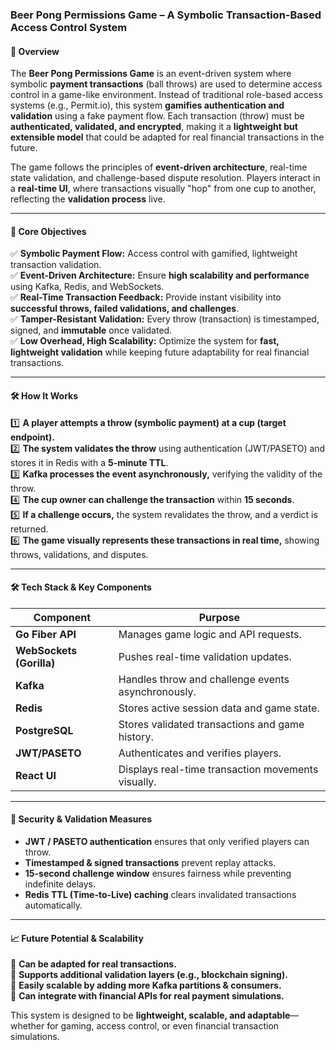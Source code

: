 ### **Beer Pong Permissions Game – A Symbolic Transaction-Based Access Control System**  

#### **📌 Overview**  
The **Beer Pong Permissions Game** is an event-driven system where symbolic **payment transactions** (ball throws) are used to determine access control in a game-like environment. Instead of traditional role-based access systems (e.g., Permit.io), this system **gamifies authentication and validation** using a fake payment flow. Each transaction (throw) must be **authenticated, validated, and encrypted**, making it a **lightweight but extensible model** that could be adapted for real financial transactions in the future.  

The game follows the principles of **event-driven architecture**, real-time state validation, and challenge-based dispute resolution. Players interact in a **real-time UI**, where transactions visually "hop" from one cup to another, reflecting the **validation process** live.  

---

#### **🎯 Core Objectives**  
✅ **Symbolic Payment Flow:** Access control with gamified, lightweight transaction validation.  
✅ **Event-Driven Architecture:** Ensure **high scalability and performance** using Kafka, Redis, and WebSockets.  
✅ **Real-Time Transaction Feedback:** Provide instant visibility into **successful throws, failed validations, and challenges**.  
✅ **Tamper-Resistant Validation:** Every throw (transaction) is timestamped, signed, and **immutable** once validated.  
✅ **Low Overhead, High Scalability:** Optimize the system for **fast, lightweight validation** while keeping future adaptability for real financial transactions.  

---

#### **🛠️ How It Works**  
1️⃣ **A player attempts a throw (symbolic payment) at a cup (target endpoint).**  
2️⃣ **The system validates the throw** using authentication (JWT/PASETO) and stores it in Redis with a **5-minute TTL**.  
3️⃣ **Kafka processes the event asynchronously,** verifying the validity of the throw.  
4️⃣ **The cup owner can challenge the transaction** within **15 seconds**.  
5️⃣ **If a challenge occurs,** the system revalidates the throw, and a verdict is returned.  
6️⃣ **The game visually represents these transactions in real time,** showing throws, validations, and disputes.  

---

#### **🛠️ Tech Stack & Key Components**  

| **Component**  | **Purpose**  |
|--------------|------------|
| **Go Fiber API** | Manages game logic and API requests. |
| **WebSockets (Gorilla)** | Pushes real-time validation updates. |
| **Kafka** | Handles throw and challenge events asynchronously. |
| **Redis** | Stores active session data and game state. |
| **PostgreSQL** | Stores validated transactions and game history. |
| **JWT/PASETO** | Authenticates and verifies players. |
| **React UI** | Displays real-time transaction movements visually. |

---

#### **🔐 Security & Validation Measures**  
- **JWT / PASETO authentication** ensures that only verified players can throw.  
- **Timestamped & signed transactions** prevent replay attacks.  
- **15-second challenge window** ensures fairness while preventing indefinite delays.  
- **Redis TTL (Time-to-Live) caching** clears invalidated transactions automatically.  

---

#### **📈 Future Potential & Scalability**  
🚀 **Can be adapted for real transactions.**   
🚀 **Supports additional validation layers (e.g., blockchain signing).**  
🚀 **Easily scalable by adding more Kafka partitions & consumers.**  
🚀 **Can integrate with financial APIs for real payment simulations.**  

This system is designed to be **lightweight, scalable, and adaptable**—whether for gaming, access control, or even financial transaction simulations.  